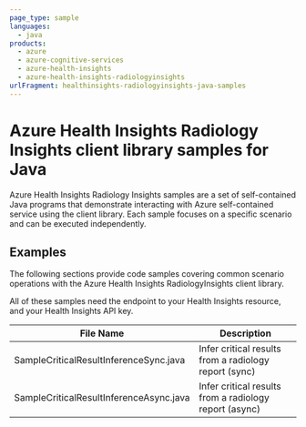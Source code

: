 ```yaml
---
page_type: sample
languages:
  - java
products:
  - azure
  - azure-cognitive-services
  - azure-health-insights
  - azure-health-insights-radiologyinsights
urlFragment: healthinsights-radiologyinsights-java-samples
---
```


# Azure Health Insights Radiology Insights client library samples for Java

Azure Health Insights Radiology Insights samples are a set of self-contained Java programs that demonstrate interacting with Azure self-contained service using the client library. Each sample focuses on a specific scenario and can be executed independently.


## Examples

The following sections provide code samples covering common scenario operations with the Azure Health Insights RadiologyInsights client library.

All of these samples need the endpoint to your Health Insights resource, and your Health Insights API key.

|**File Name**|**Description**|
|----------------|-------------|
|SampleCriticalResultInferenceSync.java|Infer critical results from a radiology report (sync)|
|SampleCriticalResultInferenceAsync.java|Infer critical results from a radiology report (async)|